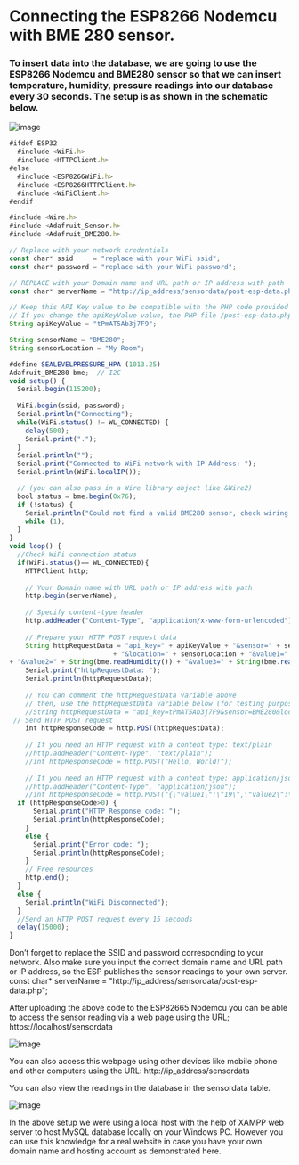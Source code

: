 # Connecting the ESP8266 Nodemcu with BME 280 sensor.
### To insert data into the database, we are going to use the ESP8266 Nodemcu and BME280 sensor so that we can insert temperature, humidity, pressure readings into our database every 30 seconds. The setup is as shown in the schematic below.

![image](https://user-images.githubusercontent.com/83543768/207245733-6873c8ae-05a2-42b9-8439-c35db1a51185.png)



```js
#ifdef ESP32
  #include <WiFi.h>
  #include <HTTPClient.h>
#else
  #include <ESP8266WiFi.h>
  #include <ESP8266HTTPClient.h>
  #include <WiFiClient.h>
#endif

#include <Wire.h>
#include <Adafruit_Sensor.h>
#include <Adafruit_BME280.h>

// Replace with your network credentials
const char* ssid     = "replace with your WiFi ssid";
const char* password = "replace with your WiFi password";

// REPLACE with your Domain name and URL path or IP address with path
const char* serverName = "http://ip_address/sensordata/post-esp-data.php";

// Keep this API Key value to be compatible with the PHP code provided in the project page. 
// If you change the apiKeyValue value, the PHP file /post-esp-data.php also needs to have the same key 
String apiKeyValue = "tPmAT5Ab3j7F9";

String sensorName = "BME280";
String sensorLocation = "My Room";

#define SEALEVELPRESSURE_HPA (1013.25)
Adafruit_BME280 bme;  // I2C
void setup() {
  Serial.begin(115200);
  
  WiFi.begin(ssid, password);
  Serial.println("Connecting");
  while(WiFi.status() != WL_CONNECTED) { 
    delay(500);
    Serial.print(".");
  }
  Serial.println("");
  Serial.print("Connected to WiFi network with IP Address: ");
  Serial.println(WiFi.localIP());

  // (you can also pass in a Wire library object like &Wire2)
  bool status = bme.begin(0x76);
  if (!status) {
    Serial.println("Could not find a valid BME280 sensor, check wiring or change I2C address!");
    while (1);
  }
}
void loop() {
  //Check WiFi connection status
  if(WiFi.status()== WL_CONNECTED){
    HTTPClient http;
    
    // Your Domain name with URL path or IP address with path
    http.begin(serverName);
    
    // Specify content-type header
    http.addHeader("Content-Type", "application/x-www-form-urlencoded");
    
    // Prepare your HTTP POST request data
    String httpRequestData = "api_key=" + apiKeyValue + "&sensor=" + sensorName
                          + "&location=" + sensorLocation + "&value1=" + String(bme.readTemperature())
+ "&value2=" + String(bme.readHumidity()) + "&value3=" + String(bme.readPressure()/100.0F) + "";
    Serial.print("httpRequestData: ");
    Serial.println(httpRequestData);
    
    // You can comment the httpRequestData variable above
    // then, use the httpRequestData variable below (for testing purposes without the BME280 sensor)
    //String httpRequestData = "api_key=tPmAT5Ab3j7F9&sensor=BME280&location=Office&value1=24.75&value2=49.54&value3=1005.14";
 // Send HTTP POST request
    int httpResponseCode = http.POST(httpRequestData);
     
    // If you need an HTTP request with a content type: text/plain
    //http.addHeader("Content-Type", "text/plain");
    //int httpResponseCode = http.POST("Hello, World!");
    
    // If you need an HTTP request with a content type: application/json, use the following:
    //http.addHeader("Content-Type", "application/json");
    //int httpResponseCode = http.POST("{\"value1\":\"19\",\"value2\":\"67\",\"value3\":\"78\"}");
  if (httpResponseCode>0) {
      Serial.print("HTTP Response code: ");
      Serial.println(httpResponseCode);
    }
    else {
      Serial.print("Error code: ");
      Serial.println(httpResponseCode);
    }
    // Free resources
    http.end();
  }
  else {
    Serial.println("WiFi Disconnected");
  }
  //Send an HTTP POST request every 15 seconds
  delay(15000);  
}
```

Don’t forget to replace the SSID and password corresponding to your network. Also make sure you input the correct domain name and URL path or IP address, so the ESP publishes the sensor readings to your own server.
const char* serverName = "http://ip_address/sensordata/post-esp-data.php";

After uploading the above code to the ESP82665 Nodemcu you can be able to access the sensor reading via a web page using the URL; https://localhost/sensordata

![image](https://user-images.githubusercontent.com/83543768/207245984-89bf4766-3152-4a32-af71-bd0f54193a62.png)

You can also access this webpage using other devices like mobile phone and other computers using the URL: http://ip_address/sensordata

You can also view the readings in the database in the sensordata table.

![image](https://user-images.githubusercontent.com/83543768/207246033-551d511e-2247-4e84-85e2-d0bbe4de9867.png)

In the above setup we were using a local host with the help of XAMPP web server to host MySQL database locally on your Windows PC. However you can use this knowledge for a real website in case you have your own domain name and hosting account as demonstrated here.

